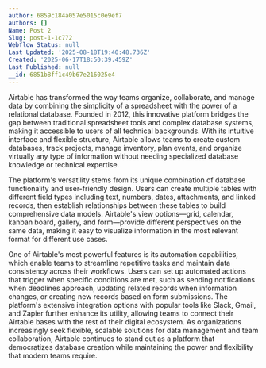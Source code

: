 ```yaml
---
author: 6859c184a057e5015c0e9ef7
authors: []
Name: Post 2
Slug: post-1-1c772
Webflow Status: null
Last Updated: '2025-08-18T19:40:48.736Z'
Created: '2025-06-17T18:50:39.459Z'
Last Published: null
__id: 6851b8ff1c49b67e216025e4
---
```

<p>Airtable has transformed the way teams organize, collaborate, and manage data by combining the simplicity of a spreadsheet with the power of a relational database. Founded in 2012, this innovative platform bridges the gap between traditional spreadsheet tools and complex database systems, making it accessible to users of all technical backgrounds. With its intuitive interface and flexible structure, Airtable allows teams to create custom databases, track projects, manage inventory, plan events, and organize virtually any type of information without needing specialized database knowledge or technical expertise.</p><p>The platform's versatility stems from its unique combination of database functionality and user-friendly design. Users can create multiple tables with different field types including text, numbers, dates, attachments, and linked records, then establish relationships between these tables to build comprehensive data models. Airtable's view options—grid, calendar, kanban board, gallery, and form—provide different perspectives on the same data, making it easy to visualize information in the most relevant format for different use cases.</p><p>One of Airtable's most powerful features is its automation capabilities, which enable teams to streamline repetitive tasks and maintain data consistency across their workflows. Users can set up automated actions that trigger when specific conditions are met, such as sending notifications when deadlines approach, updating related records when information changes, or creating new records based on form submissions. The platform's extensive integration options with popular tools like Slack, Gmail, and Zapier further enhance its utility, allowing teams to connect their Airtable bases with the rest of their digital ecosystem. As organizations increasingly seek flexible, scalable solutions for data management and team collaboration, Airtable continues to stand out as a platform that democratizes database creation while maintaining the power and flexibility that modern teams require.</p>
